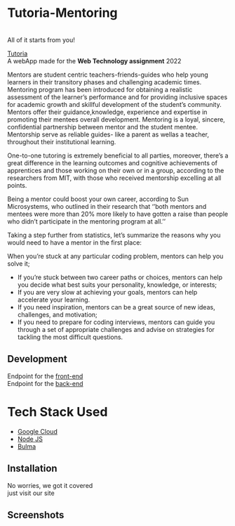 <h1>Tutoria-Mentoring</h1><br>
All of it starts from you!<br> 

 [Tutoria]()<br>
A webApp made for the <strong>Web Technology assignment</strong> 2022 


Mentors are student centric teachers-friends-guides who help young learners in 
their transitory phases and challenging academic times. Mentoring program has 
been introduced for obtaining a realistic assessment of the learner’s performance 
and for providing inclusive spaces for academic growth and skillful development 
of the student’s community. Mentors offer their guidance,knowledge, 
experience and expertise in promoting their mentees overall development. 
Mentoring is a loyal, sincere, confidential partnership between mentor and the 
student mentee. Mentorship serve as reliable guides- like a parent as wellas a teacher, throughout their institutional learning.

One-to-one tutoring is extremely beneficial to all parties, moreover, there’s a great difference in the learning outcomes and cognitive achievements of apprentices and those working on their own or in a group, according to the researchers from MIT, with those who received mentorship excelling at all points.

Being a mentor could boost your own career, according to Sun Microsystems, who outlined in their research that ‘’both mentors and mentees were more than 20% more likely to have gotten a raise than people who didn’t participate in the mentoring program at all.’’

Taking a step further from statistics, let’s summarize the reasons why you would need to have a mentor in the first place:

When you’re stuck at any particular coding problem, mentors can help you solve it;
- If you’re stuck between two career paths or choices, mentors can help you decide what best suits your personality, knowledge, or interests;
- If you are very slow at achieving your goals, mentors can help accelerate your learning.
- If you need inspiration, mentors can be a great source of new ideas, challenges, and motivation;
- If you need to prepare for coding interviews, mentors can guide you through a set of appropriate challenges and advise on
strategies for tackling the most difficult questions.

##



## Development
Endpoint for the [front-end](https://black-hill-6592.on.fleek.co/) 
<br>
Endpoint for the [back-end](https://hackoheist.el.r.appspot.com/)

# Tech Stack Used

- [Google Cloud](https://cloud.google.com/)
- [Node JS](https://nodejs.org/en/)
- [Bulma](https://bulma.io/)


## Installation
No worries, we got it covered <br> just visit our site 
## Screenshots





